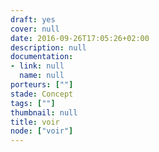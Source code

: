 ```yaml
---
draft: yes
cover: null
date: 2016-09-26T17:05:26+02:00
description: null
documentation:
- link: null
  name: null
porteurs: [""]
stade: Concept
tags: [""]
thumbnail: null
title: voir
node: ["voir"]
---
```

